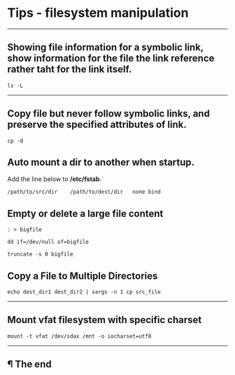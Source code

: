# Tips - filesystem manipulation

---


## Showing file information for a symbolic link, show information for the file the link reference rather taht for the link itself.

```
ls -L
```

---

## Copy file but never follow symbolic links, and preserve the specified attributes of link.

```
cp -d
```

## Auto mount a dir to another when startup.

Add the line below to **/etc/fstab**.

```
/path/to/src/dir    /path/to/dest/dir	none bind
```

## Empty or delete a large file content

```
: > bigfile
```

```
dd if=/dev/null of=bigfile
```

```
truncate -s 0 bigfile
```

## Copy a File to Multiple Directories

```
echo dest_dir1 dest_dir2 | xargs -n 1 cp src_file
```

---

## Mount vfat filesystem with specific charset

```
mount -t vfat /dev/sdax /mnt -o iocharset=utf8
```

---

## ¶ The end
